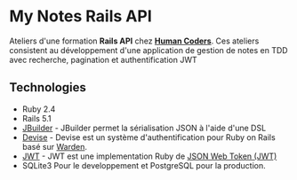 # My Notes Rails API

Ateliers d'une formation **Rails API** chez **[Human Coders](https://www.humancoders.com "Human Coders")**.
Ces ateliers consistent au développement d'une application de gestion de notes en TDD avec recherche, pagination et authentification JWT

## Technologies

- Ruby 2.4
- Rails 5.1
- [JBuilder](https://github.com/rails/jbuilder) - JBuilder permet la sérialisation JSON à l'aide d'une DSL
- [Devise](https://github.com/plataformatec/devise) - Devise est un système d'authentification pour Ruby on Rails basé sur [Warden](https://github.com/hassox/warden).
- [JWT](https://github.com/jwt/ruby-jwt) - JWT est une implementation Ruby de [JSON Web Token (JWT)](https://jwt.io/)
- SQLite3 Pour le developpement et PostgreSQL pour la production.
